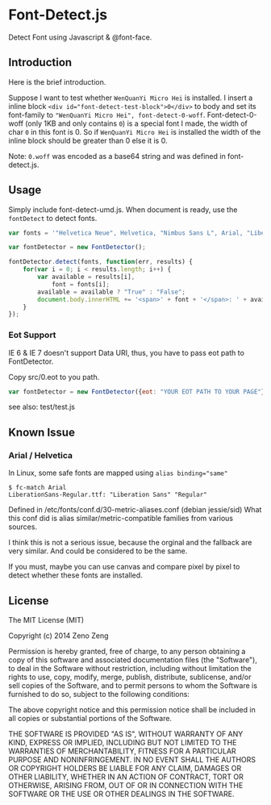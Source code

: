 # Font-Detect.js

Detect Font using Javascript & @font-face.

## Introduction

Here is the brief introduction.

Suppose I want to test whether `WenQuanYi Micro Hei` is installed.
I insert a inline block `<div id="font-detect-test-block">0</div>` to body and set its font-family to `"WenQuanYi Micro Hei", font-detect-0-woff`. Font-detect-0-woff (only 1KB and only contains `0`) is a special font I made, the width of char `0` in this font is 0. So if `WenQuanYi Micro Hei` is installed the width of the inline block should be greater than 0 else it is 0.

Note: `0.woff` was encoded as a base64 string and was defined in font-detect.js.

## Usage

Simply include font-detect-umd.js.
When document is ready,
use the `fontDetect` to detect fonts.

```javascript
var fonts = '"Helvetica Neue", Helvetica, "Nimbus Sans L", Arial, "Liberation Sans", "Hiragino Sans GB", "Source Han Sans CN Normal", "Microsoft YaHei", "Wenquanyi Micro Hei", "WenQuanYi Zen Hei", "ST Heiti", SimHei, "WenQuanYi Zen Hei Sharp"'.replace(/"/g, '').split(', ');

var fontDetector = new FontDetector();

fontDetector.detect(fonts, function(err, results) {
    for(var i = 0; i < results.length; i++) {
        var available = results[i],
            font = fonts[i];
        available = available ? "True" : "False";
        document.body.innerHTML += '<span>' + font + '</span>: ' + available + '<br>';
    }
});
```

### Eot Support

IE 6 & IE 7 doesn't support Data URI, thus,
you have to pass eot path to FontDetector.

Copy src/0.eot to you path.

```javascript
var fontDetector = new FontDetector({eot: "YOUR EOT PATH TO YOUR PAGE"});
```

see also: test/test.js

## Known Issue

### Arial / Helvetica

In Linux, some safe fonts are mapped using `alias binding="same"`
```
$ fc-match Arial 
LiberationSans-Regular.ttf: "Liberation Sans" "Regular"
```

Defined in /etc/fonts/conf.d/30-metric-aliases.conf (debian jessie/sid)
What this conf did is alias similar/metric-compatible families from various sources.

I think this is not a serious issue, because the orginal and the fallback are very similar. And could be considered to be the same.

If you must, maybe you can use canvas and compare pixel by pixel to detect whether these fonts are installed.

## License

The MIT License (MIT)

Copyright (c) 2014 Zeno Zeng

Permission is hereby granted, free of charge, to any person obtaining a copy
of this software and associated documentation files (the "Software"), to deal
in the Software without restriction, including without limitation the rights
to use, copy, modify, merge, publish, distribute, sublicense, and/or sell
copies of the Software, and to permit persons to whom the Software is
furnished to do so, subject to the following conditions:

The above copyright notice and this permission notice shall be included in
all copies or substantial portions of the Software.

THE SOFTWARE IS PROVIDED "AS IS", WITHOUT WARRANTY OF ANY KIND, EXPRESS OR
IMPLIED, INCLUDING BUT NOT LIMITED TO THE WARRANTIES OF MERCHANTABILITY,
FITNESS FOR A PARTICULAR PURPOSE AND NONINFRINGEMENT. IN NO EVENT SHALL THE
AUTHORS OR COPYRIGHT HOLDERS BE LIABLE FOR ANY CLAIM, DAMAGES OR OTHER
LIABILITY, WHETHER IN AN ACTION OF CONTRACT, TORT OR OTHERWISE, ARISING FROM,
OUT OF OR IN CONNECTION WITH THE SOFTWARE OR THE USE OR OTHER DEALINGS IN
THE SOFTWARE.
